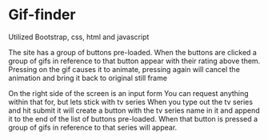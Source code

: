 # Gif-finder

Utilized Bootstrap, css, html and javascript

The site has a group of buttons pre-loaded.
    When the buttons are clicked a group of gifs in reference to that button appear with their rating above them.   
    Pressing on the gif causes it to animate, pressing again will cancel the animation and bring it back to original still frame

On the right side of the screen is an input form
    You can request anything within that for, but lets stick with tv series
    When you type out the tv series and hit submit it will create a button with the tv series name in it and append it to the end of the list of buttons pre-loaded.
    When that button is pressed a group of gifs in reference to that series will appear.